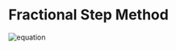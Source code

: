 # Fractional Step Method


![equation](https://latex.codecogs.com/svg.image?\int_0^\infty&space;e^{-x^2}d&space;x&space;)
